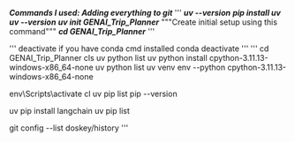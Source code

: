 ***Commands I used: Adding everything to git***
'''
***uv --version***
***pip install uv***
***uv --version***
***uv init GENAI_Trip_Planner*** """Create initial setup using this command"""
***cd GENAI_Trip_Planner***
'''

'''
deactivate if you have conda cmd installed
 conda deactivate
'''
'''
cd GENAI_Trip_Planner
cls
uv python list
uv python install cpython-3.11.13-windows-x86_64-none
uv python list
uv venv env --python cpython-3.11.13-windows-x86_64-none

env\Scripts\activate
cl
uv pip list
pip --version

uv pip install langchain
uv pip list

git config --list
doskey/history
'''